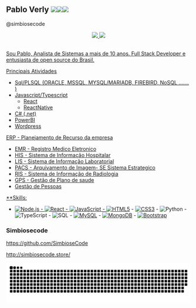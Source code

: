## Pablo Verly <img src="https://github.githubassets.com/images/mona-loading-dark.gif" width="34px"><img src="https://github.com/TheDudeThatCode/TheDudeThatCode/blob/master/Assets/Earth.gif" width="24px"><img src="https://avatars2.githubusercontent.com/u/36868154" width="34px">
@simbiosecode 

<!-- ![pabloverly GitHub Stats](https://github-readme-stats.vercel.app/api?username=pabloverly&show_icons=true) -->

<div align="center">
  <a href="https://github.com/pabloverly">
  <img height="180em" src="https://github-readme-stats.vercel.app/api?username=pabloverly&show_icons=true&theme=tokyonight&include_all_commits=true&count_private=true"/>
  <img height="180em" src="https://github-readme-stats.vercel.app/api/top-langs?username=pabloverly&layout=compact&langs_count=15&theme=tokyonight" />
</div>
<br>
  
Sou Pablo, Analista de Sistemas a mais de 10 anos. Full Stack Developer e entusiasta de open source do Brasil.

Principais Atividades

* Sql/PLSQL (ORACLE, MSSQL, MYSQL/MARIADB, FIREBIRD, NoSQL ....... )
* Javascript/Typescript
  * React
  * ReactNative
* C# (.net)
* PowerBI
* Wordpress

ERP - Planejamento de Recurso da empresa
 * EMR -  Registro Medico Eletronico
 * HIS - Sistema de Informação Hospitalar
 * LIS - Sistema de Informação Laboratorial
 * PACS - Arquivamento de Imagem- SE  Sistema Estrategico
 * RIS - Sistema de Informação de Radiologia
 * GPS - Gestão de Plano de saude
 * Gestão de Pessoas
 
**Skills:
 - ![Node.js](https://img.shields.io/badge/-Node.js-222222?style=flat&logo=node.js&logoColor=339933) - ![React](https://img.shields.io/badge/-React-222222?style=flat&logo=React&logoColor=61DAFB) - ![JavaScript](https://img.shields.io/badge/-JavaScript-000000?style=flat&logo=javascript) - [![HTML5](https://img.shields.io/badge/-HTML5-E34F26?style=flat-square&logo=html5&logoColor=white&link=https://github.com/pabloverly/)](https://github.com/pabloverly/) - [![CSS3](https://img.shields.io/badge/-CSS3-1572B6?style=flat-square&logo=css3&link=https://github.com/pabloverly/)](https://github.com/pabloverly/) - ![Python](https://img.shields.io/badge/-Python-000000?style=flat&logo=python) - ![TypeScript](https://img.shields.io/badge/-TypeScript-000000?style=flat&logo=typescript) - ![SQL](https://img.shields.io/badge/-SQL-000000?style=flat&logo=postgresql) - [![MySQL](https://img.shields.io/badge/-MySQL-black?style=flat-square&logo=mysql&link=https://github.com/pabloverly/)](https://github.com/pabloverly/) - [![MongoDB](https://img.shields.io/badge/-MongoDB-black?style=flat-square&logo=mongodb&link=https://github.com/pabloverly/)](https://github.com/pabloverly/) - [![Bootstrap](https://img.shields.io/badge/-Bootstrap-563D7C?style=flat-square&logo=bootstrap&link=https://github.com/pabloverly/)](https://github.com/pabloverly/)


### Simbiosecode
https://github.com/SimbioseCode

http://simbiosecode.store/
  
![Snake animation](https://raw.githubusercontent.com/platane/platane/output/github-contribution-grid-snake.svg)


  

